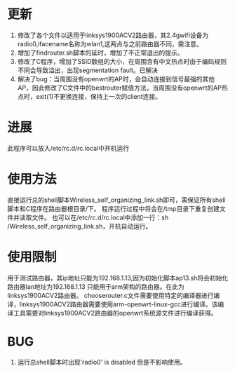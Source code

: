 # 更新
1. 修改了各个文件以适用于linksys1900ACV2路由器，其2.4gwifi设备为radio0,ifacename名称为wlan1,这两点与之前路由器不同，需注意。
2. 增加了findrouter.sh脚本的延时，增加了不正常退出的提示。
3. 修改了C程序，增加了SSID数组的大小，在周围含有中文热点时由于编码规则不同会导致溢出，出现segmentation fault。已解决
4. 解决了bug：当周围没有openwrt的AP时，会自动连接到信号最强的其他AP，因此修改了C文件中的bestrouter赋值方法，当周围没有openwrt的AP热点时，exit(1)不更换连接，保持上一次的client连接。
# 进展
此程序可以放入/etc/rc.d/rc.local中开机运行
# 使用方法
直接运行总的shell脚本Wireless_self_organizing_link.sh即可，需保证所有shell脚本和C程序在路由器根目录/下。
程序运行过程中将会在/tmp目录下重复创建文件并读取文件。
也可以在/etc/rc.d/rc.local中添加一行：sh /Wireless_self_organizing_link.sh，开机自动运行。
# 使用限制
用于测试路由器，其ip地址只能为192.168.1.13,因为初始化脚本ap13.sh将会初始化路由器lan地址为192.168.1.13
只能用于arm架构的路由器。在此为linksys1900ACV2路由器。
chooserouter.c文件需要使用特定的编译器进行编译，linksys1900ACV2路由器需要使用arm-openwrt-linux-gcc进行编译。该编译工具需要对linksys1900ACV2路由器的openwrt系统源文件进行编译获得。
# BUG
1. 运行总shell脚本时出现'radio0' is disabled 但是不影响使用。

